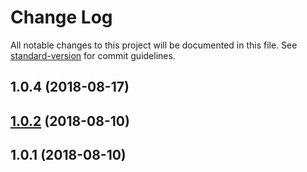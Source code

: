 # Change Log

All notable changes to this project will be documented in this file. See [standard-version](https://github.com/conventional-changelog/standard-version) for commit guidelines.

<a name="1.0.4"></a>
## 1.0.4 (2018-08-17)



<a name="1.0.2"></a>
## [1.0.2](https://github.com/amyisme13/4chanapi/compare/v1.0.1...v1.0.2) (2018-08-10)



<a name="1.0.1"></a>
## 1.0.1 (2018-08-10)
